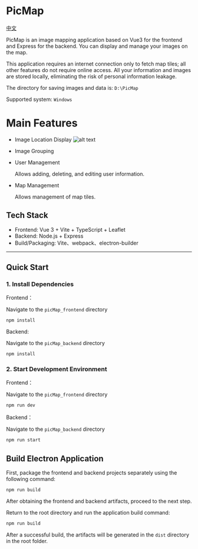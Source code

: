 # PicMap

[中文](README_zh.md)

PicMap is an image mapping application based on Vue3 for the frontend and Express for the backend. You can display and manage your images on the map.

This application requires an internet connection only to fetch map tiles; all other features do not require online access. All your information and images are stored locally, eliminating the risk of personal information leakage.

The directory for saving images and data is: `D:\PicMap`

Supported system: `Windows`

# Main Features
- Image Location Display
![alt text](doc/image/image.png)

- Image Grouping

- User Management

  Allows adding, deleting, and editing user information.

- Map Management

  Allows management of map tiles.

## Tech Stack

- Frontend: Vue 3 + Vite + TypeScript + Leaflet
- Backend: Node.js + Express
- Build/Packaging: Vite、webpack、electron-builder

---

## Quick Start

### 1. Install Dependencies

Frontend：

Navigate to the `picMap_frontend` directory

```bash
npm install
```
Backend:

Navigate to the `picMap_backend` directory

```bash
npm install
```

### 2. Start Development Environment

Frontend：

Navigate to the `picMap_frontend` directory

```bash
npm run dev
```
Backend：

Navigate to the `picMap_backend` directory

```bash
npm run start
```

## Build Electron Application

First, package the frontend and backend projects separately using the following command:

```bash
npm run build
```

After obtaining the frontend and backend artifacts, proceed to the next step.

Return to the root directory and run the application build command:

```bash
npm run build
```

After a successful build, the artifacts will be generated in the `dist` directory in the root folder.

